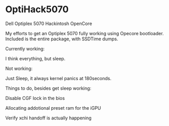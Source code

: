 # OptiHack5070
Dell Optiplex 5070 Hackintosh OpenCore

My efforts to get an Optiplex 5070 fully working using Opecore bootloader. Included is the entire package, with SSDTime dumps.

Currently working:

I think everything, but sleep.


Not working:

Just Sleep, it always kernel panics at 180seconds. 

Things to do, besides get sleep working: 

Disable CGF lock in the bios

Allocating addotional preset ram for the iGPU

Verify xchi handoff is actually happening 
